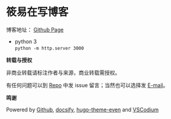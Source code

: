 # 筱易在写博客

博客地址： [Github Page](https://backmountaindevil.github.io/) 


- python 3  
    `python -m http.server 3000`

**转载与授权**

非商业转载请标注作者与来源，商业转载需授权。

有任何问题可以到 [Repo](https://github.com/BackMountainDevil/BackMountainDevil.github.io) 中发 issue 留言；当然也可以选择发 [E-mail](mailto:kearneyback@gmail.com)。

**鸣谢**

Powered by [Github](https://github.com/BackMountainDevil/BackMountainDevil.github.io), [docsify](https://github.com/docsifyjs/docsify), [hugo-theme-even](https://github.com/olOwOlo/hugo-theme-even) and [VSCodium](https://vscodium.com)